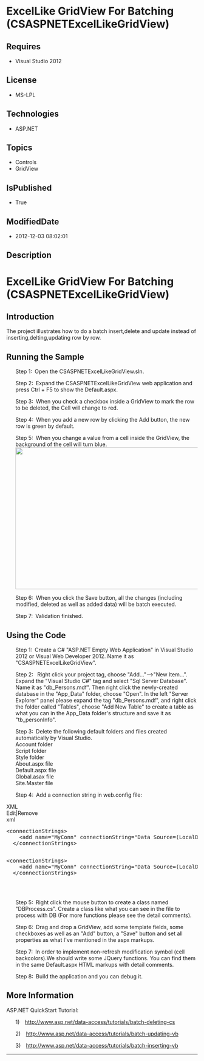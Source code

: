 # ExcelLike GridView For Batching (CSASPNETExcelLikeGridView)
## Requires
* Visual Studio 2012
## License
* MS-LPL
## Technologies
* ASP.NET
## Topics
* Controls
* GridView
## IsPublished
* True
## ModifiedDate
* 2012-12-03 08:02:01
## Description

<h1>ExcelLike GridView For Batching (CSASPNETExcelLikeGridView)</h1>
<h2>Introduction</h2>
<p class="MsoNormal">The project illustrates how to do a batch insert,delete and update instead of inserting,delting,updating row by row.<span style="">
</span></p>
<h2>Running the Sample<span style=""> </span></h2>
<p class="MsoListParagraphCxSpFirst" style="margin-left:.25in"><span style=""><span style="">Step 1:<span style="font:7.0pt &quot;Times New Roman&quot;">&nbsp;&nbsp;
</span></span></span>Open the CSASPNETExcelLikeGridView.sln.<span style=""> </span>
</p>
<p class="MsoListParagraphCxSpMiddle" style="margin-left:.25in"><span style=""><span style="">Step 2:<span style="font:7.0pt &quot;Times New Roman&quot;">&nbsp;&nbsp;
</span></span></span>Expand the CSASPNETExcelLikeGridView web application and press Ctrl &#43; F5 to show the Default.aspx.</p>
<p class="MsoListParagraphCxSpMiddle" style="margin-left:.25in"><span style=""><span style="">Step 3:<span style="font:7.0pt &quot;Times New Roman&quot;">&nbsp;&nbsp;
</span></span></span><span style="">When you check a checkbox inside a GridView to mark the row to be deleted, the Cell will change to red.
</span></p>
<p class="MsoListParagraphCxSpMiddle" style="margin-left:.25in"><span style=""><span style="">Step 4:<span style="font:7.0pt &quot;Times New Roman&quot;">&nbsp;&nbsp;
</span></span></span><span style="">When you add a new row by clicking the Add button, the new row is green by default.</span></p>
<p class="MsoListParagraphCxSpMiddle" style="margin-left:.25in"><span style=""><span style="">Step 5:<span style="font:7.0pt &quot;Times New Roman&quot;">&nbsp;&nbsp;
</span></span></span><span style="">When you change a value from a cell inside the GridView, the background of the cell will turn blue.<br>
</span><span style=""><img src="/site/view/file/71729/1/image.png" alt="" width="818" height="373" align="middle">
</span></p>
<p class="MsoListParagraphCxSpMiddle" style="margin-left:.25in"><span style=""><span style="">Step 6:<span style="font:7.0pt &quot;Times New Roman&quot;">&nbsp;&nbsp;
</span></span></span>When you click the Save button, all the changes (including modified, deleted as well as added data) will be batch executed.</p>
<p class="MsoListParagraphCxSpLast" style="margin-left:.25in"><span style=""><span style="">Step 7:<span style="font:7.0pt &quot;Times New Roman&quot;">&nbsp;&nbsp;
</span></span></span>Validation finished.</p>
<h2>Using the Code<span style=""> </span></h2>
<p class="MsoListParagraphCxSpFirst" style="margin-left:.25in"><span style=""><span style="">Step 1:<span style="font:7.0pt &quot;Times New Roman&quot;">&nbsp;&nbsp;
</span></span></span>Create a C# &quot;ASP.NET Empty Web Application&quot; in Visual Studio 2012 or Visual Web Developer 2012. Name it as &quot;CSASPNETExcelLikeGridView&quot;.</p>
<p class="MsoListParagraphCxSpMiddle" style="margin-left:.25in"><span style=""><span style="">Step 2:<span style="font:7.0pt &quot;Times New Roman&quot;">&nbsp;&nbsp;
</span></span></span><span style="">&nbsp;</span>Right click your project tag, choose &quot;Add…&quot;--&gt;&quot;New Item…&quot;. Expand the &quot;Visual Studio C#&quot; tag and select &quot;Sql Server Database&quot;. Name it as &quot;db_Persons.mdf&quot;. Then
 right click the newly-created database in the &quot;App_Data&quot; folder, choose &quot;Open&quot;. In the left &quot;Server Explorer&quot; panel please expand the tag &quot;db_Persons.mdf&quot;, and right click the folder called &quot;Tables&quot;, choose
 &quot;Add New Table&quot; to create a table as what you can in the App_Data folder's structure and save it as &quot;tb_personInfo&quot;.</p>
<p class="MsoListParagraphCxSpMiddle" style="margin-left:.25in"><span style=""><span style="">Step 3:<span style="font:7.0pt &quot;Times New Roman&quot;">&nbsp;&nbsp;
</span></span></span><span style="">Delete the following default folders and files created automatically by Visual Studio.<br>
</span>Account folder<br>
Script folder<br>
Style folder<br>
About.aspx file<br>
Default.aspx file<br>
Global.asax file<br>
Site.Master file</p>
<p class="MsoListParagraphCxSpLast" style="margin-left:.25in"><span style=""><span style="">Step 4:<span style="font:7.0pt &quot;Times New Roman&quot;">&nbsp;&nbsp;
</span></span></span>Add a connection string in web.config file:</p>
<div class="scriptcode">
<div class="pluginEditHolder" pluginCommand="mceScriptCode">
<div class="title"><span>XML</span></div>
<div class="pluginLinkHolder"><span class="pluginEditHolderLink">Edit</span>|<span class="pluginRemoveHolderLink">Remove</span>
</div>
<span class="hidden">xml</span>
<pre class="hidden">
&lt;connectionStrings&gt;
&nbsp;&nbsp;&nbsp; &lt;add name=&quot;MyConn&quot; connectionString=&quot;Data Source=(LocalDB)\v11.0;AttachDbFilename=|DataDirectory|\db_Persons.mdf;Integrated Security=True&quot; /&gt;
&nbsp; &lt;/connectionStrings&gt;

</pre>
<pre id="codePreview" class="xml">
&lt;connectionStrings&gt;
&nbsp;&nbsp;&nbsp; &lt;add name=&quot;MyConn&quot; connectionString=&quot;Data Source=(LocalDB)\v11.0;AttachDbFilename=|DataDirectory|\db_Persons.mdf;Integrated Security=True&quot; /&gt;
&nbsp; &lt;/connectionStrings&gt;

</pre>
</div>
</div>
<div class="endscriptcode">&nbsp;</div>
<p class="MsoListParagraphCxSpFirst" style="margin-left:.25in"><span style=""><span style="">Step 5:<span style="font:7.0pt &quot;Times New Roman&quot;">&nbsp;&nbsp;
</span></span></span>Right click the mouse button to create a class named &quot;DBProcess.cs&quot;. Create a class like what you can see in the file to process with DB (For more functions please see the detail comments).</p>
<p class="MsoListParagraphCxSpMiddle" style="margin-left:.25in"><span style=""><span style="">Step 6:<span style="font:7.0pt &quot;Times New Roman&quot;">&nbsp;&nbsp;
</span></span></span>Drag and drop a GridView, add some template fields, some checkboxes as well as an &quot;Add&quot; button, a &quot;Save&quot; button and set all properties as what I've mentioned in the aspx markups.</p>
<p class="MsoListParagraphCxSpMiddle" style="margin-left:.25in"><span style=""><span style="">Step 7:<span style="font:7.0pt &quot;Times New Roman&quot;">&nbsp;&nbsp;
</span></span></span>In order to implement non-refresh modification symbol (cell backcolors).We should write some JQuery functions. You can find them in the same Default.aspx HTML markups with detail comments.</p>
<p class="MsoListParagraphCxSpLast" style="margin-left:.25in"><span style=""><span style="">Step 8:<span style="font:7.0pt &quot;Times New Roman&quot;">&nbsp;&nbsp;
</span></span></span>Build the application and you can debug it<span style="">.</span></p>
<h2>More Information </h2>
<p class="MsoNormal">ASP.NET QuickStart Tutorial:</p>
<p class="MsoListParagraphCxSpFirst" style="margin-left:.25in"><span style=""><span style="">1)<span style="font:7.0pt &quot;Times New Roman&quot;">&nbsp;&nbsp;&nbsp;&nbsp;&nbsp;
</span></span></span><a href="http://www.asp.net/data-access/tutorials/batch-deleting-cs">http://www.asp.net/data-access/tutorials/batch-deleting-cs</a><span style="">
</span></p>
<p class="MsoListParagraphCxSpMiddle" style="margin-left:.25in"><span style=""><span style="">2)<span style="font:7.0pt &quot;Times New Roman&quot;">&nbsp;&nbsp;&nbsp;&nbsp;&nbsp;
</span></span></span><a href="http://www.asp.net/data-access/tutorials/batch-updating-vb">http://www.asp.net/data-access/tutorials/batch-updating-vb</a><span style="">
</span></p>
<p class="MsoListParagraphCxSpLast" style="margin-left:.25in"><span style=""><span style="">3)<span style="font:7.0pt &quot;Times New Roman&quot;">&nbsp;&nbsp;&nbsp;&nbsp;&nbsp;
</span></span></span><a href="http://www.asp.net/data-access/tutorials/batch-inserting-vb">http://www.asp.net/data-access/tutorials/batch-inserting-vb</a><span style="">
</span></p>
<hr>
<div><a href="http://go.microsoft.com/?linkid=9759640" style="margin-top:3px"><img alt="" src="http://bit.ly/onecodelogo">
</a></div>
